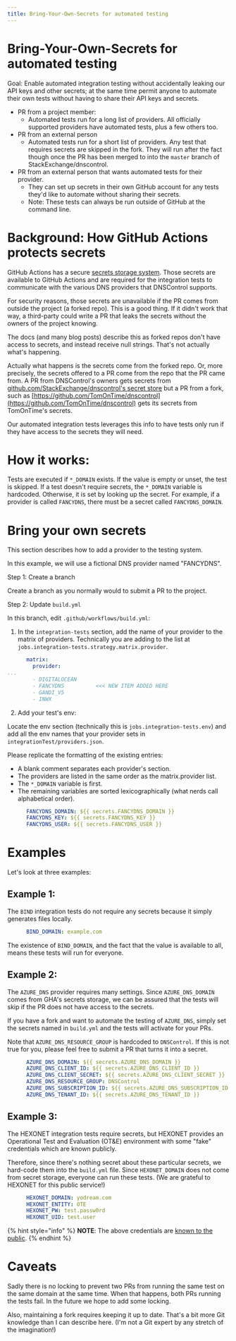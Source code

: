 ```yaml
---
title: Bring-Your-Own-Secrets for automated testing
---
```


# Bring-Your-Own-Secrets for automated testing

Goal: Enable automated integration testing without accidentally
leaking our API keys and other secrets; at the same time permit anyone
to automate their own tests without having to share their API keys and
secrets.

* PR from a project member:
  * Automated tests run for a long list of providers. All officially supported
    providers have automated tests, plus a few others too.
* PR from an external person
  * Automated tests run for a short list of providers. Any test that
    requires secrets are skipped in the fork. They will run after the fact though
    once the PR has been merged to into the `master` branch of StackExchange/dnscontrol.
* PR from an external person that wants automated tests for their
  provider.
  * They can set up secrets in their own GitHub account for any tests
    they'd like to automate without sharing their secrets.
  * Note: These tests can always be run outside of GitHub at the
    command line.

# Background: How GitHub Actions protects secrets

GitHub Actions has a secure
[secrets storage system](https://docs.github.com/en/free-pro-team@latest/actions/reference/encrypted-secrets).
Those secrets are available to GitHub Actions and are required for the
integration tests to communicate with the various DNS providers that
DNSControl supports.

For security reasons, those secrets are unavailable if the PR comes
from outside the project (a forked repo).  This is a good thing.  If
it didn't work that way, a third-party could write a PR that leaks the
secrets without the owners of the project knowing.

The docs (and many blog posts) describe this as forked repos don't
have access to secrets, and instead receive null strings. That's not
actually what's happening.

Actually what happens is the secrets come from the forked repo.  Or,
more precisely, the secrets offered to a PR come from the repo that the
PR came from.  A PR from DNSControl's owners gets secrets from
[github.com/StackExchange/dnscontrol's secret store](https://github.com/StackExchange/dnscontrol/settings/secrets/actions)
but a PR from a fork, such as
[https://github.com/TomOnTime/dnscontrol](https://github.com/TomOnTime/dnscontrol)
gets its secrets from TomOnTime's secrets.

Our automated integration tests leverages this info to have tests
only run if they have access to the secrets they will need.

# How it works:

Tests are executed if `*_DOMAIN` exists.  If the value is empty or
unset, the test is skipped.  If a test doesn't require secrets, the
`*_DOMAIN` variable is hardcoded.  Otherwise, it is set by looking up
the secret. For example, if a provider is called `FANCYDNS`, there must
be a secret called `FANCYDNS_DOMAIN`.

# Bring your own secrets

This section describes how to add a provider to the testing system.

In this example, we will use a fictional DNS provider named
"FANCYDNS".

Step 1: Create a branch

Create a branch as you normally would to submit a PR to the project.

Step 2: Update `build.yml`

In this branch, edit `.github/workflows/build.yml`:

1. In the `integration-tests` section, add the name of your provider
   to the matrix of providers.  Technically you are adding to the list
   at `jobs.integration-tests.strategy.matrix.provider`.

```yaml
      matrix:
        provider:
...
        - DIGITALOCEAN
        - FANCYDNS          <<< NEW ITEM ADDED HERE
        - GANDI_V5
        - INWX
```

2. Add your test's env:

Locate the env section (technically this is `jobs.integration-tests.env`) and
add all the env names that your provider sets in
`integrationTest/providers.json`.

Please replicate the formatting of the existing entries:

* A blank comment separates each provider's section.
* The providers are listed in the same order as the matrix.provider list.
* The `*_DOMAIN` variable is first.
* The remaining variables are sorted lexicographically (what nerds call alphabetical order).

```yaml
      FANCYDNS_DOMAIN: ${{ secrets.FANCYDNS_DOMAIN }}
      FANCYDNS_KEY: ${{ secrets.FANCYDNS_KEY }}
      FANCYDNS_USER: ${{ secrets.FANCYDNS_USER }}
```

# Examples

Let's look at three examples:

## Example 1:

The `BIND` integration tests do not require any secrets because it
simply generates files locally.

```yaml
      BIND_DOMAIN: example.com
```

The existence of `BIND_DOMAIN`, and the fact that the value is
available to all, means these tests will run for everyone.

## Example 2:

The `AZURE_DNS` provider requires many settings. Since
`AZURE_DNS_DOMAIN` comes from GHA's secrets storage, we can be assured
that the tests will skip if the PR does not have access to the
secrets.

If you have a fork and want to automate the testing of `AZURE_DNS`,
simply set the secrets named in `build.yml` and the tests will
activate for your PRs.

Note that `AZURE_DNS_RESOURCE_GROUP` is hardcoded to `DNSControl`. If
this is not true for you, please feel free to submit a PR that turns
it into a secret.

```yaml
      AZURE_DNS_DOMAIN: ${{ secrets.AZURE_DNS_DOMAIN }}
      AZURE_DNS_CLIENT_ID: ${{ secrets.AZURE_DNS_CLIENT_ID }}
      AZURE_DNS_CLIENT_SECRET: ${{ secrets.AZURE_DNS_CLIENT_SECRET }}
      AZURE_DNS_RESOURCE_GROUP: DNSControl
      AZURE_DNS_SUBSCRIPTION_ID: ${{ secrets.AZURE_DNS_SUBSCRIPTION_ID }}
      AZURE_DNS_TENANT_ID: ${{ secrets.AZURE_DNS_TENANT_ID }}
```

## Example 3:

The HEXONET integration tests require secrets, but HEXONET provides an
Operational Test and Evaluation (OT&E) environment with some "fake"
credentials which are known publicly.

Therefore, since there's nothing secret about these particular
secrets, we hard-code them into the `build.yml` file. Since
`HEXONET_DOMAIN` does not come from secret storage, everyone can run
these tests. (We are grateful to HEXONET for this public service!)

```yaml
      HEXONET_DOMAIN: yodream.com
      HEXONET_ENTITY: OTE
      HEXONET_PW: test.passw0rd
      HEXONET_UID: test.user
```

{% hint style="info" %}
**NOTE**: The above credentials are [known to the public](_providers/hexonet.md).
{% endhint %}

# Caveats

Sadly there is no locking to prevent two PRs from running the same
test on the same domain at the same time.  When that happens, both PRs
running the tests fail. In the future we hope to add some locking.

Also, maintaining a fork requires keeping it up to date. That's a bit
more Git knowledge than I can describe here.  (I'm not a Git expert by
any stretch of the imagination!)

